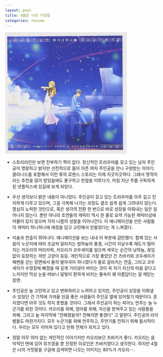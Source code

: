 ```yaml
---
layout: post
title: 4월은 너의 거짓말
categories: review
---
```


<img src="/thumbnails/180609/키미우소.jpg" width=400 />

- 스토리라인만 보면 진부하기 짝이 없다. 정신적인 트라우마를 갖고 있는 남자 주인공이 명랑하고 밝지만 선천적으로 몸이 아픈 여자 주인공을 만나 구원받는 이야기. 클라나드를 포함해서 이런 류의 로맨스 스토리는 이제 지긋지긋하다. 그래서 명작이라는 추천을 많이 받았음에도 불구하고 한참을 미루다가, 마침 지난 주쯤 구독하게 된 넷플릭스에 있길래 보게 되었다.

- 우선 생각보다 밝은 내용이 아니었다. 주인공이 갖고 있는 트라우마를 아주 길고 진지하게 다루고 있으며, 그걸 극복해 나가는 과정도 결코 쉽게 쉽게 그려내지 않는다. 열심히 노력한 것만으로, 혹은 생각의 전환 한 번으로 바로 성장을 이뤄내는 일은 일어나지 않는다. 뿐만 아니라 조연들의 캐릭터 역시 한 줄로 요약 가능한 캐릭터성에 머물러 있지 않으며 각자 나름의 성찰을 이어나간다. 이 애니메이션을 만든 사람들이 캐릭터 하나하나에 애정을 담고 고민해서 만들었다는 게 느껴졌다.

- 미술과 연출이 뛰어나다. 애니메이션을 보는 내내 이 부분에 감탄했다. 함께 있는 사람이 누군지에 따라 조금씩 달라지는 밤하늘의 풍경, 시간이 지날수록 채도가 떨어지는 카오리의 머리카락, 카오리가 코우세이를 일으켜 세우는 순간의 낮하늘, 끊임없이 등장하는 까만 고양이 등등. 개인적으로 가장 좋았던 건 츠바키와 코우세이가 해변을 걷는 장면에서 둘의 발자국이 하나였다가 둘로 갈라지는 연출, 그리고 코우세이가 수영장에 빠졌을 때 깊게 가라앉아 버리는 것이 꼭 자기 자신의 마음 같다고 느끼지만 막상 눈을 떠보니 달빛이 환하게 비치는 물속이 꽤 아름답다는 걸 깨닫는 장면.

- 주인공은 늘 고민하고 있고 변화하려고 노력하고 있지만, 주인공이 성장을 이뤄낼 수 있었던 건 기적에 가까울 만큼 좋은 사람들이 주인공 옆에 있어줬기 때문이다. 혼자였다면 아무 것도 하지 못했을 것이다. 그래서 주인공이 하는 피아노 연주는 늘 누군가를 위한 것이다. 카오리를 위해, 엄마를 위해, 자신을 받쳐주고 있는 사람들을 위해. 그리고 늘 마지막에 "전해졌을까? 전해지면 좋겠다" 고 말한다. 주인공의 라이벌들도 마찬가지다. 모두 누군가를 위해 연주하고, 무언가를 전하기 위해 필사적이다. 우리는 모두 이어져 있다고 만화 전체가 외치고 있다.

- 정말 아무 의미 없는 개인적인 이야기지만 카오리보단 츠바키가 좋다. 카오리는 음악적인 면에 있어 뮤즈였을 뿐 진정한 히로인은 츠바키였다고 생각한다. 하지만 4월은 너의 거짓말을 구글에 검색하면 나오는 이미지는 80%가 카오리⋯.
